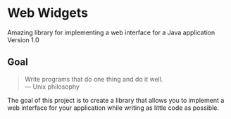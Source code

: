 # Web Widgets

Amazing library for implementing a web interface for a Java application  
Version 1.0

## Goal

> Write programs that do one thing and do it well. \
― Unix philosophy

The goal of this project is to create a library that allows you to implement a web interface for your application
while writing as little code as possible.
